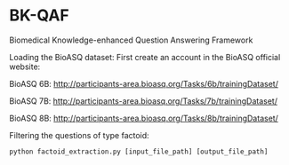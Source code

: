# BK-QAF
Biomedical Knowledge-enhanced Question Answering Framework

Loading the BioASQ dataset:
First create an account in the BioASQ official website:

BioASQ 6B: http://participants-area.bioasq.org/Tasks/6b/trainingDataset/

BioASQ 7B: http://participants-area.bioasq.org/Tasks/7b/trainingDataset/

BioASQ 8B: http://participants-area.bioasq.org/Tasks/8b/trainingDataset/


Filtering the questions of type factoid:
```
python factoid_extraction.py [input_file_path] [output_file_path]
```
